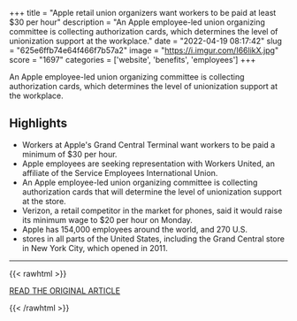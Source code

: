 +++
title = "Apple retail union organizers want workers to be paid at least $30 per hour"
description = "An Apple employee-led union organizing committee is collecting authorization cards, which determines the level of unionization support at the workplace."
date = "2022-04-19 08:17:42"
slug = "625e6ffb74e64f466f7b57a2"
image = "https://i.imgur.com/I66likX.jpg"
score = "1697"
categories = ['website', 'benefits', 'employees']
+++

An Apple employee-led union organizing committee is collecting authorization cards, which determines the level of unionization support at the workplace.

## Highlights

- Workers at Apple's Grand Central Terminal want workers to be paid a minimum of $30 per hour.
- Apple employees are seeking representation with Workers United, an affiliate of the Service Employees International Union.
- An Apple employee-led union organizing committee is collecting authorization cards that will determine the level of unionization support at the store.
- Verizon, a retail competitor in the market for phones, said it would raise its minimum wage to $20 per hour on Monday.
- Apple has 154,000 employees around the world, and 270 U.S.
- stores in all parts of the United States, including the Grand Central store in New York City, which opened in 2011.

---

{{< rawhtml >}}
  <p class="article-category">
    <a target="_blank" href="https://www.cnbc.com/2022/04/18/apple-new-york-retail-union-organizers-want-workers-paid-at-least-30-per-hour.html">READ THE ORIGINAL ARTICLE</a>
  </p>
{{< /rawhtml >}}
